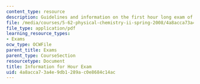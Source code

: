 ```yaml
---
content_type: resource
description: Guidelines and information on the first hour long exam of the course.
file: /media/courses/5-62-physical-chemistry-ii-spring-2008/4a8acca73a4e9db1289ac0e8684c14ac_infoexam_01.pdf
file_type: application/pdf
learning_resource_types:
- Exams
ocw_type: OCWFile
parent_title: Exams
parent_type: CourseSection
resourcetype: Document
title: Information for Hour Exam
uid: 4a8acca7-3a4e-9db1-289a-c0e8684c14ac
---
```

